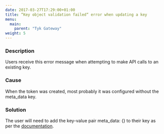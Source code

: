 ```yaml
---
date: 2017-03-27T17:29:00+01:00
title: “Key object validation failed“ error when updating a key
menu:
  main:
    parent: "Tyk Gateway"
weight: 5 
---
```


### Description
Users receive this error message when attempting to make API calls to an existing key.

### Cause
When the token was created, most probably it was configured without the meta_data key.

### Solution
The user will need to add the key-value pair meta_data: {} to their key as per the [documentation][1].

[1]: /docs/tyk-rest-api/token-management/
